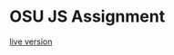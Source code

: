 OSU JS Assignment
=================

[live version](http://web.engr.oregonstate.edu/~keravuor/cs290/assignment4/)
